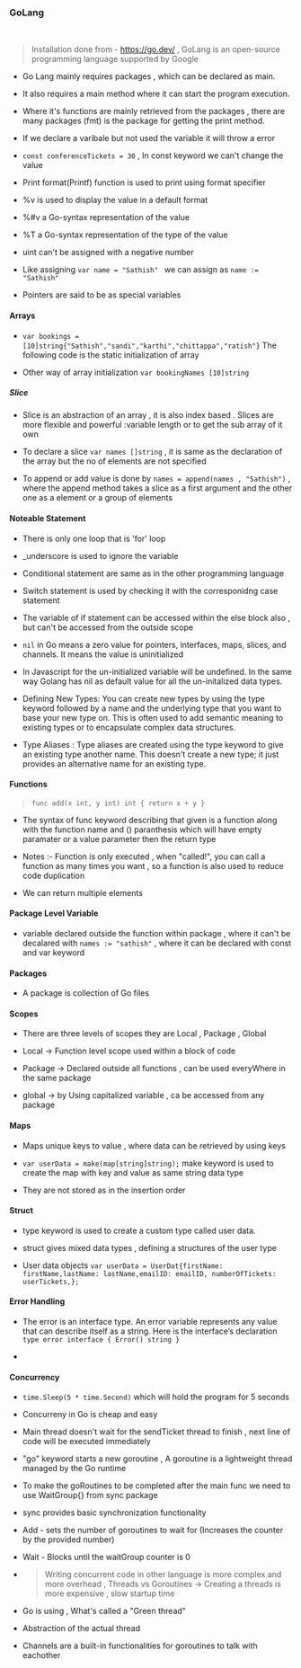 ### GoLang

<br/>

> Installation done from - https://go.dev/ , GoLang is an open-source programming language supported by Google

- Go Lang mainly requires packages , which can be declared as main.

- It also requires a main method where it can start the program execution.

- Where it's functions are mainly retrieved from the packages , there are many packages (fmt) is the package for getting the print method.

- If we declare a varibale but not used the variable it will throw a error

- `const conferenceTickets = 30` , In const keyword we can't change the value

- Print format(Printf) function is used to print using format specifier

- %v is used to display the value in a default format

- %#v a Go-syntax representation of the value

- %T a Go-syntax representation of the type of the value

- uint can't be assigned with a negative number

- Like assigning `var name = "Sathish" ` we can assign as `name := "Sathish"`

- Pointers are said to be as special variables
  <br />

#### Arrays

- `var bookings = [10]string{"Sathish","sandi","karthi","chittappa","ratish"}` The following code is the static initialization of array

- Other way of array initialization `var bookingNames [10]string`
  <br />

##### Slice

- Slice is an abstraction of an array , it is also index based . Slices are more flexible and powerful :variable length or to get the sub array of it own

- To declare a slice `var names []string` , it is same as the declaration of the array but the no of elements are not specified

- To append or add value is done by `names = append(names , "Sathish")` , where the append method takes a slice as a first argument and the other one as a element or a group of elements

#### Noteable Statement

- There is only one loop that is 'for' loop

- \_underscore is used to ignore the variable

- Conditional statement are same as in the other programming language

- Switch statement is used by checking it with the corresponidng case statement

- The variable of if statement can be accessed within the else block also , but can't be accessed from the outside scope

- `nil` in Go means a zero value for pointers, interfaces, maps, slices, and channels. It means the value is uninitialized

- In Javascript for the un-initialized variable will be undefined. In the same way Golang has nil as default value for all the un-initalized data types.

- Defining New Types: You can create new types by using the type keyword followed by a name and the underlying type that you want to base your new type on. This is often used to add semantic meaning to existing types or to encapsulate complex data structures.

- Type Aliases : Type aliases are created using the type keyword to give an existing type another name. This doesn't create a new type; it just provides an alternative name for an existing type.

#### Functions

> `func add(x int, y int) int { return x + y }`

- The syntax of func keyword describing that given is a function along with the function name and () paranthesis which will have empty paramater or a value parameter then the return type

- Notes :- Function is only executed , when "called!",
  you can call a function as many times you want , so a function is also used to reduce code duplication

- We can return multiple elements

#### Package Level Variable

- variable declared outside the function within package , where it can't be decalared with `names := "sathish"` , where it can be declared with const and var keyword

#### Packages

- A package is collection of Go files

#### Scopes

- There are three levels of scopes they are Local , Package , Global

- Local -> Function level scope used within a block of code

- Package -> Declared outside all functions , can be used everyWhere in the same package

- global -> by Using capitalized variable , ca be accessed from any package

#### Maps

- Maps unique keys to value , where data can be retrieved by using keys

- `var userData = make(map[string]string);` make keyword is used to create the map with key and value as same string data type

- They are not stored as in the insertion order

#### Struct

- type keyword is used to create a custom type called user data.

- struct gives mixed data types , defining a structures of the user type

- User data objects `var userData = UserDat{firstName: firstName,lastName: lastName,emailID: emailID,
numberOfTickets: userTickets,};`

#### Error Handling

- The error is an interface type. An error variable represents any value that can describe itself as a string. Here is the interface’s declaration `type error interface {
  Error() string
  }`

- 

#### Concurrency

- `time.Sleep(5 * time.Second)` which will hold the program for 5 seconds

- Concurreny in Go is cheap and easy

- Main thread doesn't wait for the sendTicket thread to finish , next line of code will be executed immediately

- "go" keyword starts a new goroutine , A goroutine is a lightweight thread managed by the Go runtime

- To make the goRoutines to be completed after the main func we need to use WaitGroup{} from sync package

- sync provides basic synchronization functionality

- Add - sets the number of goroutines to wait for
  (Increases the counter by the provided number)

- Wait - Blocks until the waitGroup counter is 0

- > Writing concurrent code in other language is more complex and more overhead , Threads vs Goroutines -> Creating a threads is more expensive , slow startup time

- Go is using , What's called a "Green thread"

- Abstraction of the actual thread

- Channels are a built-in functionalities for goroutines to talk with eachother

